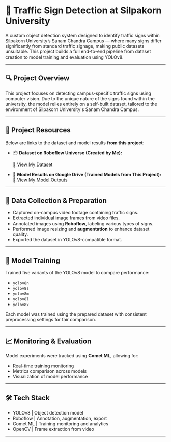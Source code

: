 # 🚦 Traffic Sign Detection at Silpakorn University

A custom object detection system designed to identify traffic signs within Silpakorn University’s Sanam Chandra Campus — where many signs differ significantly from standard traffic signage, making public datasets unsuitable. This project builds a full end-to-end pipeline from dataset creation to model training and evaluation using YOLOv8.

---

## 🔍 Project Overview

This project focuses on detecting campus-specific traffic signs using computer vision. Due to the unique nature of the signs found within the university, the model relies entirely on a self-built dataset, tailored to the environment of Silpakorn University's Sanam Chandra Campus.

---

## 🔗 Project Resources

Below are links to the dataset and model results **from this project**:

- 📦 **Dataset on Roboflow Universe (Created by Me):**
   
  [🔗 View My Dataset](https://universe.roboflow.com/project-traffic-sign-detection/traffic-sign-detection-67tod)

- 📁 **Model Results on Google Drive (Trained Models from This Project):**  
  [🔗 View My Model Outputs](https://drive.google.com/drive/folders/1YvFpNQmwjvlRPpupJLrQF4AcKA-t_azF?usp=sharing)

---

## 📸 Data Collection & Preparation

- Captured on-campus video footage containing traffic signs.
- Extracted individual image frames from video files.
- Annotated images using **Roboflow**, labeling various types of signs.
- Performed image resizing and **augmentation** to enhance dataset quality.
- Exported the dataset in YOLOv8-compatible format.

---

## 🧠 Model Training

Trained five variants of the YOLOv8 model to compare performance:

- `yolov8n`
- `yolov8s`
- `yolov8m`
- `yolov8l`
- `yolov8x`

Each model was trained using the prepared dataset with consistent preprocessing settings for fair comparison.

---

## 📈 Monitoring & Evaluation

Model experiments were tracked using **Comet ML**, allowing for:

- Real-time training monitoring
- Metrics comparison across models
- Visualization of model performance

---

## 🛠 Tech Stack

- YOLOv8 | Object detection model
- Roboflow | Annotation, augmentation, export
- Comet ML | Training monitoring and analytics
- OpenCV | Frame extraction from video

---

